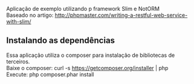 Aplicação de exemplo utilizando p framework Slim e NotORM  
Baseado no artigo: http://phpmaster.com/writing-a-restful-web-service-with-slim/  

Instalando as dependências
--------------------------
Essa aplicação utiliza o composer  para instalação de bibliotecas de terceiros.  
Baixe o composer: curl -s https://getcomposer.org/installer | php  
Execute: php composer.phar install